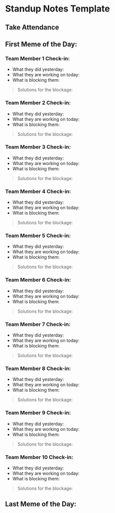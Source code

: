 # **Standup Notes Template**

## **Take Attendance**

## **First Meme of the Day:**

### **Team Member 1 Check-in:**

- What they did yesterday:
- What they are working on today:
- What is blocking them:

> Solutions for the blockage:

### **Team Member 2 Check-in:**

- What they did yesterday:
- What they are working on today:
- What is blocking them:

> Solutions for the blockage:


### **Team Member 3 Check-in:**

- What they did yesterday:
- What they are working on today:
- What is blocking them:

> Solutions for the blockage:


### **Team Member 4 Check-in:**

- What they did yesterday:
- What they are working on today:
- What is blocking them:

> Solutions for the blockage:


### **Team Member 5 Check-in:**

- What they did yesterday:
- What they are working on today:
- What is blocking them:

> Solutions for the blockage:

### **Team Member 6 Check-in:**

- What they did yesterday:
- What they are working on today:
- What is blocking them:

> Solutions for the blockage:

### **Team Member 7 Check-in:**

- What they did yesterday:
- What they are working on today:
- What is blocking them:

> Solutions for the blockage:


### **Team Member 8 Check-in:**

- What they did yesterday:
- What they are working on today:
- What is blocking them:

> Solutions for the blockage:

### **Team Member 9 Check-in:**

- What they did yesterday:
- What they are working on today:
- What is blocking them:

> Solutions for the blockage:

### **Team Member 10 Check-in:**

- What they did yesterday:
- What they are working on today:
- What is blocking them:

> Solutions for the blockage:

## **Last Meme of the Day:**






